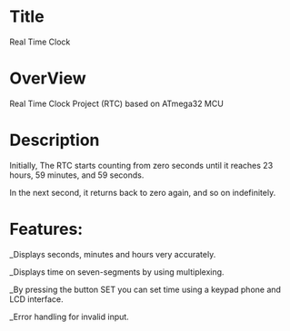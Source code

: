 # Title
Real Time Clock

# OverView
Real Time Clock Project (RTC) based on ATmega32 MCU

# Description
Initially, The RTC starts counting from zero seconds until it reaches 23 hours, 59 minutes, and 59 seconds. 

In the next second, it returns back to zero again, and so on indefinitely.

# Features:
_Displays seconds, minutes and hours very accurately.

_Displays time on seven-segments by using multiplexing.

_By pressing the button SET you can set time using a keypad phone and LCD interface.

_Error handling for invalid input.
